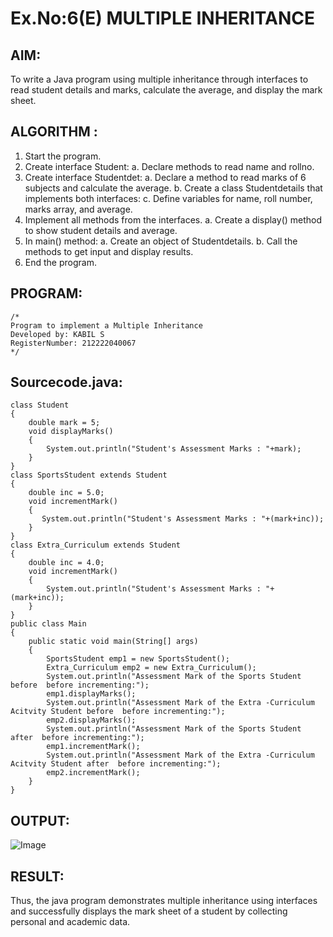 # Ex.No:6(E)  MULTIPLE INHERITANCE

## AIM:
To write a Java program using multiple inheritance through interfaces to read student details and marks, calculate the average, and display the mark sheet.

## ALGORITHM :

1.	Start the program.
2.	Create interface Student:
a.	Declare methods to read name and rollno.
3.	Create interface Studentdet:
a.	Declare a method to read marks of 6 subjects and calculate the average.
b.	Create a class Studentdetails that implements both interfaces:
c.	Define variables for name, roll number, marks array, and average.
4.	Implement all methods from the interfaces.
a.	Create a display() method to show student details and average.
5.	In main() method:
a.	Create an object of Studentdetails.
b.	Call the methods to get input and display results.
6.	End the program.


## PROGRAM:
 ```
/*
Program to implement a Multiple Inheritance
Developed by: KABIL S
RegisterNumber: 212222040067
*/
```

## Sourcecode.java:

```
class Student
{
    double mark = 5;
    void displayMarks()
    {
        System.out.println("Student's Assessment Marks : "+mark);
    }
}
class SportsStudent extends Student
{
    double inc = 5.0;
    void incrementMark()
    {
       System.out.println("Student's Assessment Marks : "+(mark+inc));
    }
}
class Extra_Curriculum extends Student
{
    double inc = 4.0;
    void incrementMark()
    {
        System.out.println("Student's Assessment Marks : "+(mark+inc));
    }
}
public class Main
{
    public static void main(String[] args)
    {
        SportsStudent emp1 = new SportsStudent();
        Extra_Curriculum emp2 = new Extra_Curriculum();
        System.out.println("Assessment Mark of the Sports Student before  before incrementing:");
        emp1.displayMarks();
        System.out.println("Assessment Mark of the Extra -Curriculum Acitvity Student before  before incrementing:");
        emp2.displayMarks();
        System.out.println("Assessment Mark of the Sports Student after  before incrementing:");
        emp1.incrementMark();
        System.out.println("Assessment Mark of the Extra -Curriculum Acitvity Student after  before incrementing:");
        emp2.incrementMark();
    }
}
```





## OUTPUT:

![Image](https://github.com/user-attachments/assets/47830484-c9ec-4d81-90d9-25b4ba31733e)

## RESULT:

Thus, the java program demonstrates multiple inheritance using interfaces and successfully displays the mark sheet of a student by collecting personal and academic data. 
